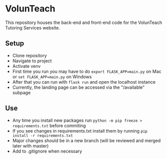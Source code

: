 # VolunTeach
This repository houses the back-end and front-end code for the VolunTeach Tutoring Services website.

## Setup
* Clone repository
* Navigate to project
* Activate venv
* First time you run you may have to do ```export FLASK_APP=main.py``` on Mac or ```set FLASK_APP=main.py``` on Windows
* After that you can run with ```flask run``` and open the localhost instance
* Currently, the landing page can be accessed via the "/available" subpage

## Use
* Any time you install new packages run ```python -m pip freeze > requirements.txt``` before commiting
* If you see changes in requirements.txt install them by running ```pip install -r requirements.txt```
* Major changes should be in a new branch (will be reviewed and merged later with master)
* Add to .gitignore when necessary
